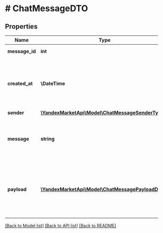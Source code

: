 # # ChatMessageDTO

## Properties

Name | Type | Description | Notes
------------ | ------------- | ------------- | -------------
**message_id** | **int** | Идентификатор сообщения. |
**created_at** | **\DateTime** | Дата и время создания сообщения.  Формат даты: ISO 8601 со смещением относительно UTC. |
**sender** | [**\YandexMarketApi\Model\ChatMessageSenderType**](ChatMessageSenderType.md) |  |
**message** | **string** | Текст сообщения.  Необязательный параметр, если возвращается параметр &#x60;payload&#x60;. | [optional]
**payload** | [**\YandexMarketApi\Model\ChatMessagePayloadDTO[]**](ChatMessagePayloadDTO.md) | Информация о приложенных к сообщению файлах.  Необязательный параметр, если возвращается параметр &#x60;message&#x60;. | [optional]

[[Back to Model list]](../../README.md#models) [[Back to API list]](../../README.md#endpoints) [[Back to README]](../../README.md)
